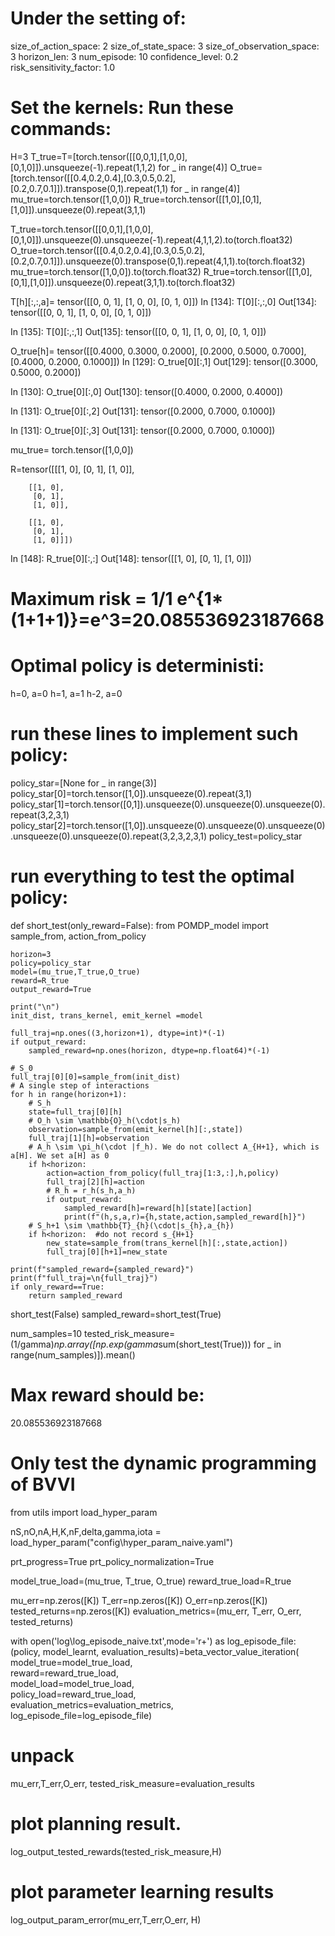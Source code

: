 # Under the setting of:
  size_of_action_space: 2
  size_of_state_space: 3
  size_of_observation_space: 3
  horizon_len: 3
  num_episode: 10
  confidence_level: 0.2
  risk_sensitivity_factor: 1.0

# Set the kernels: Run these commands:
H=3
T_true=T=[torch.tensor([[0,0,1],[1,0,0],[0,1,0]]).unsqueeze(-1).repeat(1,1,2) for _ in range(4)]
O_true=[torch.tensor([[0.4,0.2,0.4],[0.3,0.5,0.2],[0.2,0.7,0.1]]).transpose(0,1).repeat(1,1) for _ in range(4)]
mu_true=torch.tensor([1,0,0])
R_true=torch.tensor([[1,0],[0,1],[1,0]]).unsqueeze(0).repeat(3,1,1)


T_true=torch.tensor([[0,0,1],[1,0,0],[0,1,0]]).unsqueeze(0).unsqueeze(-1).repeat(4,1,1,2).to(torch.float32)
O_true=torch.tensor([[0.4,0.2,0.4],[0.3,0.5,0.2],[0.2,0.7,0.1]]).unsqueeze(0).transpose(0,1).repeat(4,1,1).to(torch.float32)
mu_true=torch.tensor([1,0,0]).to(torch.float32)
R_true=torch.tensor([[1,0],[0,1],[1,0]]).unsqueeze(0).repeat(3,1,1).to(torch.float32)


T[h][:,:,a]=
tensor([[0, 0, 1],
        [1, 0, 0],
        [0, 1, 0]])
In [134]: T[0][:,:,0]
Out[134]:
tensor([[0, 0, 1],
        [1, 0, 0],
        [0, 1, 0]])

In [135]: T[0][:,:,1]
Out[135]:
tensor([[0, 0, 1],
        [1, 0, 0],
        [0, 1, 0]])

O_true[h]=
tensor([[0.4000, 0.3000, 0.2000],
        [0.2000, 0.5000, 0.7000],
        [0.4000, 0.2000, 0.1000]])
In [129]: O_true[0][:,1]
Out[129]: tensor([0.3000, 0.5000, 0.2000])

In [130]: O_true[0][:,0]
Out[130]: tensor([0.4000, 0.2000, 0.4000])

In [131]: O_true[0][:,2]
Out[131]: tensor([0.2000, 0.7000, 0.1000])

In [131]: O_true[0][:,3]
Out[131]: tensor([0.2000, 0.7000, 0.1000])

mu_true=
torch.tensor([1,0,0])

R=tensor([[[1, 0],
         [0, 1],
         [1, 0]],

        [[1, 0],
         [0, 1],
         [1, 0]],

        [[1, 0],
         [0, 1],
         [1, 0]]])
In [148]: R_true[0][:,:]
Out[148]:
tensor([[1, 0],
        [0, 1],
        [1, 0]])

# Maximum risk = 1/1 e^{1*(1+1+1)}=e^3=20.085536923187668

# Optimal policy is deterministi:
h=0, a=0
h=1, a=1
h-2, a=0
# run these lines to implement such policy:

policy_star=[None for _ in range(3)]
policy_star[0]=torch.tensor([1,0]).unsqueeze(0).repeat(3,1)
policy_star[1]=torch.tensor([0,1]).unsqueeze(0).unsqueeze(0).unsqueeze(0).repeat(3,2,3,1)
policy_star[2]=torch.tensor([1,0]).unsqueeze(0).unsqueeze(0).unsqueeze(0).unsqueeze(0).unsqueeze(0).repeat(3,2,3,2,3,1)
policy_test=policy_star

# run everything to test the optimal policy:

def short_test(only_reward=False):
    from POMDP_model import sample_from, action_from_policy

    horizon=3
    policy=policy_star
    model=(mu_true,T_true,O_true)
    reward=R_true
    output_reward=True

    print("\n")
    init_dist, trans_kernel, emit_kernel =model 

    full_traj=np.ones((3,horizon+1), dtype=int)*(-1)   
    if output_reward:
        sampled_reward=np.ones(horizon, dtype=np.float64)*(-1)

    # S_0
    full_traj[0][0]=sample_from(init_dist)
    # A single step of interactions
    for h in range(horizon+1):
        # S_h
        state=full_traj[0][h]
        # O_h \sim \mathbb{O}_h(\cdot|s_h)
        observation=sample_from(emit_kernel[h][:,state])
        full_traj[1][h]=observation
        # A_h \sim \pi_h(\cdot |f_h). We do not collect A_{H+1}, which is a[H]. We set a[H] as 0
        if h<horizon:
            action=action_from_policy(full_traj[1:3,:],h,policy)
            full_traj[2][h]=action
            # R_h = r_h(s_h,a_h)
            if output_reward:
                sampled_reward[h]=reward[h][state][action]
                print(f"(h,s,a,r)={h,state,action,sampled_reward[h]}")
        # S_h+1 \sim \mathbb{T}_{h}(\cdot|s_{h},a_{h})
        if h<horizon:  #do not record s_{H+1}
            new_state=sample_from(trans_kernel[h][:,state,action])
            full_traj[0][h+1]=new_state

    print(f"sampled_reward={sampled_reward}")
    print(f"full_traj=\n{full_traj}")
    if only_reward==True:
        return sampled_reward


short_test(False)
sampled_reward=short_test(True)


num_samples=10
tested_risk_measure=(1/gamma)*np.array([np.exp(gamma*sum(short_test(True))) for _ in range(num_samples)]).mean()

# Max reward should be:
20.085536923187668


# Only test the dynamic programming of BVVI

from utils import load_hyper_param

nS,nO,nA,H,K,nF,delta,gamma,iota = load_hyper_param("config\hyper_param_naive.yaml")

prt_progress=True
prt_policy_normalization=True

model_true_load=(mu_true, T_true, O_true)
reward_true_load=R_true

mu_err=np.zeros([K])
T_err=np.zeros([K])
O_err=np.zeros([K])
tested_returns=np.zeros([K])
evaluation_metrics=(mu_err, T_err, O_err, tested_returns)

with open('log\log_episode_naive.txt',mode='r+') as log_episode_file:
    (policy, model_learnt, evaluation_results)=beta_vector_value_iteration(\
                model_true=model_true_load,\
                    reward=reward_true_load,\
                        model_load=model_true_load,\
                            policy_load=reward_true_load,\
                                evaluation_metrics=evaluation_metrics,\
                                    log_episode_file=log_episode_file)

# unpack
mu_err,T_err,O_err, tested_risk_measure=evaluation_results

# plot planning result.
log_output_tested_rewards(tested_risk_measure,H)

# plot parameter learning results
log_output_param_error(mu_err,T_err,O_err, H)
